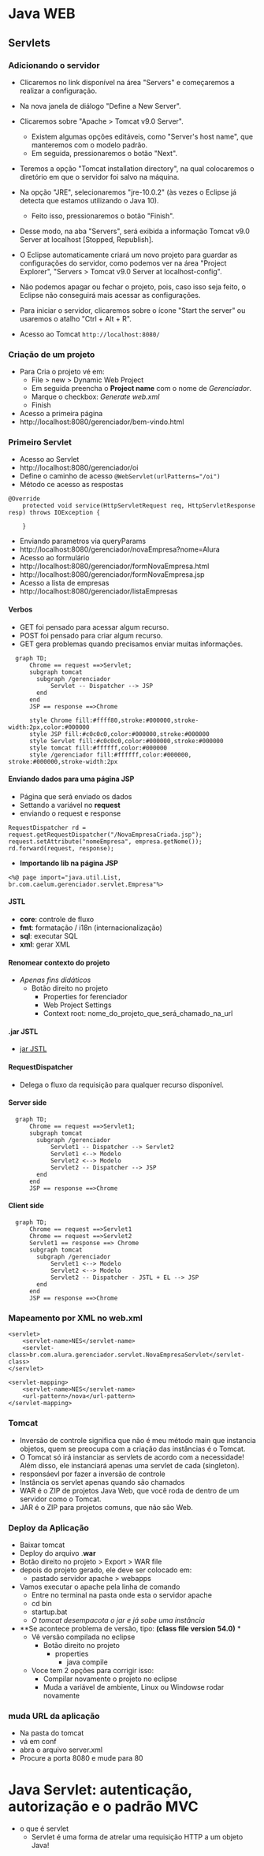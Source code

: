 # Java WEB

## Servlets

### Adicionando o servidor
- Clicaremos no link disponível na área "Servers" e começaremos a realizar a configuração.
- Na nova janela de diálogo "Define a New Server".
- Clicaremos sobre "Apache > Tomcat v9.0 Server". 
	- Existem algumas opções editáveis, como "Server's host name", que manteremos com o modelo padrão. 
	- Em seguida, pressionaremos o botão "Next".

- Teremos a opção "Tomcat installation directory", na qual colocaremos o diretório em que o servidor foi salvo na máquina.

- Na opção "JRE", selecionaremos "jre-10.0.2" (às vezes o Eclipse já detecta que estamos utilizando o Java 10). 
	- Feito isso, pressionaremos o botão "Finish".

- Desse modo, na aba "Servers", será exibida a informação Tomcat v9.0 Server at localhost [Stopped, Republish]. 
- O Eclipse automaticamente criará um novo projeto para guardar as configurações do servidor, como podemos ver na área "Project Explorer", "Servers > Tomcat v9.0 Server at localhost-config". 
- Não podemos apagar ou fechar o projeto, pois, caso isso seja feito, o Eclipse não conseguirá mais acessar as configurações.

- Para iniciar o servidor, clicaremos sobre o ícone "Start the server" ou usaremos o atalho "Ctrl + Alt + R".
- Acesso ao Tomcat
```http://localhost:8080/```

### Criação de um projeto

- Para Cria o projeto vé em:
	- File > new > Dynamic Web Project
	- Em seguida preencha o **Project name** com o nome de *Gerenciador*.
	- Marque o checkbox: *Generate web.xml*
	- Finish
- Acesso a primeira página
- http://localhost:8080/gerenciador/bem-vindo.html

### Primeiro Servlet
- Acesso ao Servlet 
- http://localhost:8080/gerenciador/oi
- Define o caminho de acesso
```@WebServlet(urlPatterns="/oi")```
- Método ce acesso as respostas
```
@Override
	protected void service(HttpServletRequest req, HttpServletResponse resp) throws IOException {
			
	}
```
- Enviando parametros via queryParams
- http://localhost:8080/gerenciador/novaEmpresa?nome=Alura
- Acesso ao formulário
- http://localhost:8080/gerenciador/formNovaEmpresa.html
- http://localhost:8080/gerenciador/formNovaEmpresa.jsp
- Acesso a lista de empresas
- http://localhost:8080/gerenciador/listaEmpresas
#### Verbos
- GET foi pensado para acessar algum recurso.
- POST foi pensado para criar algum recurso.
- GET gera problemas quando precisamos enviar muitas informações.

```mermaid
  graph TD;
      Chrome == request ==>Servlet;
      subgraph tomcat
        subgraph /gerenciador
            Servlet -- Dispatcher --> JSP
        end
      end
      JSP == response ==>Chrome

      style Chrome fill:#ffff80,stroke:#000000,stroke-width:2px,color:#000000
      style JSP fill:#c0c0c0,color:#000000,stroke:#000000
      style Servlet fill:#c0c0c0,color:#000000,stroke:#000000
      style tomcat fill:#ffffff,color:#000000
      style /gerenciador fill:#ffffff,color:#000000, stroke:#000000,stroke-width:2px
```

#### Enviando dados para uma página JSP
- Página que será enviado os dados
- Settando a variável no **request**
- enviando o request e response
```
RequestDispatcher rd = request.getRequestDispatcher("/NovaEmpresaCriada.jsp");
request.setAttribute("nomeEmpresa", empresa.getNome());
rd.forward(request, response);
```
- **Importando lib na página JSP**
```
<%@ page import="java.util.List, br.com.caelum.gerenciador.servlet.Empresa"%>
```

#### JSTL
- **core**: controle de fluxo
- **fmt**: formatação / i18n (internacionalização)
- **sql**: executar SQL
- **xml**: gerar XML

#### Renomear contexto do projeto
- *Apenas fins didáticos*
    - Botão direito no projeto
        - Properties for ferenciador
        - Web Project Settings
        - Context root: nome_do_projeto_que_será_chamado_na_url

#### .jar JSTL
- [jar JSTL](https://caelum-online-public.s3.amazonaws.com/986-servlets-parte1/05/jstl-1.2.jar)

#### RequestDispatcher
- Delega o fluxo da requisição para qualquer recurso disponível.

#### Server side
```mermaid
  graph TD;
      Chrome == request ==>Servlet1;
      subgraph tomcat
        subgraph /gerenciador
            Servlet1 -- Dispatcher --> Servlet2
            Servlet1 <--> Modelo
            Servlet2 <--> Modelo
            Servlet2 -- Dispatcher --> JSP
        end
      end
      JSP == response ==>Chrome

```
#### Client side
```mermaid
  graph TD;
      Chrome == request ==>Servlet1
      Chrome == request ==>Servlet2
      Servlet1 == response ==> Chrome
      subgraph tomcat
        subgraph /gerenciador
            Servlet1 <--> Modelo
            Servlet2 <--> Modelo
            Servlet2 -- Dispatcher - JSTL + EL --> JSP
        end
      end
      JSP == response ==>Chrome
```

### Mapeamento por XML no web.xml
```
<servlet>
    <servlet-name>NES</servlet-name>
    <servlet-class>br.com.alura.gerenciador.servlet.NovaEmpresaServlet</servlet-class>
</servlet>

<servlet-mapping>
    <servlet-name>NES</servlet-name>
    <url-pattern>/nova</url-pattern>
</servlet-mapping>
```

### Tomcat
- Inversão de controle significa que não é meu método main que instancia objetos, quem se preocupa com a criação das instâncias é o Tomcat.
- O Tomcat só irá instanciar as servlets de acordo com a necessidade! Além disso, ele instanciará apenas uma servlet de cada (singleton).
- responsáevl por fazer a inversão de controle
- Instância os servlet apenas quando são chamados
- WAR é o ZIP de projetos Java Web, que você roda de dentro de um servidor como o Tomcat.
- JAR é o ZIP para projetos comuns, que não são Web.
### Deploy da Aplicação
- Baixar tomcat
- Deploy do arquivo .**war**
- Botão direito no projeto > Export > WAR file
- depois do projeto gerado, ele deve ser colocado em:
    - pastado servidor apache > webapps
- Vamos executar o apache pela linha de comando
    - Entre no terminal na pasta onde esta o servidor apache
    - cd bin
    - startup.bat
    - *O tomcat desempacota o jar e já sobe uma instância*
- **Se acontece problema de versão, tipo: **(class file version 54.0)** *
    - Vê versão compilada no eclipse
        - Botão direito no projeto
            - properties
                - java compile
    - Voce tem 2 opções para corrigir isso:
        - Compilar novamente o projeto no eclipse
        - Muda a variável de ambiente, Linux ou Windowse rodar novamente

### muda URL da aplicação
- Na pasta do tomcat 
- vá em conf
- abra o arquivo server.xml
- Procure a porta 8080 e mude para 80

# Java Servlet: autenticação, autorização e o padrão MVC
- o que é servlet
    - Servlet é uma forma de atrelar uma requisição HTTP a um objeto Java!
